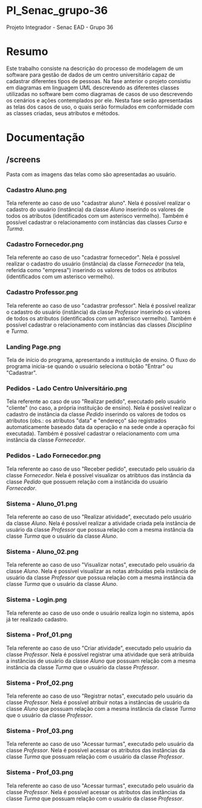 # PI_Senac_grupo-36
Projeto Integrador - Senac EAD - Grupo 36

# Resumo
Este trabalho consiste na descrição do processo de modelagem de um software para gestão de dados de um centro universitário capaz de cadastrar diferentes tipos de pessoas. Na fase anterior o projeto consistiu em diagramas em linguagem UML descrevendo as diferentes classes utilizadas no software bem como diagramas de casos de uso descrevendo os cenários e ações contemplados por ele. Nesta fase serão apresentadas as telas dos casos de uso, o quais serão formulados em conformidade com as classes criadas, seus atributos e métodos.

# Documentação
## /screens
Pasta com as imagens das telas como são apresentadas ao usuário.

### Cadastro Aluno.png
Tela referente ao caso de uso "cadastrar aluno".
Nela é possível realizar o cadastro do usuário (instância) da classe _Aluno_ inserindo os valores de todos os atributos (identificados com um asterisco vermelho).
Também é possível cadastrar o relacionamento com instâncias das classes _Curso_ e _Turma_.

### Cadastro Fornecedor.png
Tela referente ao caso de uso "cadastrar fornecedor".
Nela é possível realizar o cadastro do usuário (instância) da classe _Fornecedor_ (na tela, referida como "empresa") inserindo os valores de todos os atributos (identificados com um asterisco vermelho).

### Cadastro Professor.png
Tela referente ao caso de uso "cadastrar professor".
Nela é possível realizar o cadastro do usuário (instância) da classe _Professor_ inserindo os valores de todos os atributos (identificados com um asterisco vermelho).
Também é possível cadastrar o relacionamento com instâncias das classes _Disciplina_ e _Turma_.

### Landing Page.png
Tela de início do programa, apresentando a instituição de ensino.
O fluxo do programa inicia-se quando o usuário seleciona o botão "Entrar" ou "Cadastrar".

### Pedidos - Lado Centro Universitário.png
Tela referente ao caso de uso "Realizar pedido", executado pelo usuário "cliente" (no caso, a própria instituição de ensino).
Nela é possível realizar o cadastro de instância da classe _Pedido_ inserindo os valores de todos os atributos (obs.: os atributos "data" e "endereço" são registrados automaticamente baseado data da operação e na sede onde a operação foi executada).
Também é possível cadastrar o relacionamento com uma instância da classe _Fornecedor_.

### Pedidos - Lado Fornecedor.png
Tela referente ao caso de uso "Receber pedido", executado pelo usuário da classe _Fornecedor_.
Nela é possível visualizar os atribtuos das instância da classe _Pedido_ que possuem relação com a instâncida do usuário _Fornecedor_.

### Sistema - Aluno_01.png
Tela referente ao caso de uso "Realizar atividade", executado pelo usuário da classe _Aluno_.
Nela é possível realizar a atividade criada pela instância de usuário da classe _Professor_ que possua relação com a mesma instância da classe _Turma_ que o usuário da classe _Aluno_.

### Sistema - Aluno_02.png
Tela referente ao caso de uso "Visualizar notas", executado pelo usuário da classe _Aluno_.
Nela é possível visualizar as notas atribuídas pela instância de usuário da classe _Professor_ que possua relação com a mesma instância da classe _Turma_ que o usuário da classe _Aluno_.

### Sistema - Login.png
Tela referente ao caso de uso onde o usuário realiza login no sistema, após já ter realizado cadastro.

### Sistema - Prof_01.png
Tela referente ao caso de uso "Criar atividade", executado pelo usuário da classe _Professor_.
Nela é possível registrar uma atividade que será atribuída a instâncias de usuário da classe _Aluno_ que possuam relação com a mesma instância da classe _Turma_ que o usuário da classe _Professor_.

### Sistema - Prof_02.png
Tela referente ao caso de uso "Registrar notas", executado pelo usuário da classe _Professor_.
Nela é possível atribuir notas a instâncias de usuário da classe _Aluno_ que possuam relação com a mesma instância da classe _Turma_ que o usuário da classe _Professor_.

### Sistema - Prof_03.png
Tela referente ao caso de uso "Acessar turmas", executado pelo usuário da classe _Professor_.
Nela é possível acessar os atributos das instâncias da classe _Turma_ que possuam relação com o usuário da classe _Professor_.

### Sistema - Prof_03.png
Tela referente ao caso de uso "Acessar turmas", executado pelo usuário da classe _Professor_.
Nela é possível acessar os atributos das instâncias da classe _Turma_ que possuam relação com o usuário da classe _Professor_.




 


